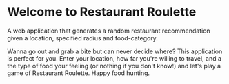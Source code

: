 # Welcome to Restaurant Roulette
 A web application that generates a random restaurant recommendation given a location, specified radius and food-category.
 
Wanna go out and grab a bite but can never decide where? This application is perfect for you. Enter your location, how far you're willing to travel, and a the type of food your feeling (or nothing if you don't know!) and let's play a game of Restaurant Roulette. Happy food hunting.
